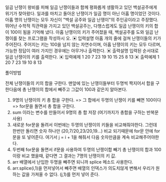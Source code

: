 일곱 난쟁이
왕비를 피해 일곱 난쟁이들과 함께 평화롭게 생활하고 있던 백설공주에게 위기가 찾아왔다.
일과를 마치고 돌아온 난쟁이가 일곱 명이 아닌 아홉 명이었던 것이다.
아홉 명의 난쟁이는 모두 자신이 "백설 공주와 일곱 난쟁이"의 주인공이라고 주장했다. 뛰어난
수학적 직관력을 가지고 있던 백설공주는, 다행스럽게도 일곱 난쟁이의 키의 합이 100이 됨을
기억해 냈다.
아홉 난쟁이의 키가 주어졌을 때, 백설공주를 도와 일곱 난쟁이를 찾는 프로그램을 작성하시
오.
▣ 입력설명
아홉 개의 줄에 걸쳐 난쟁이들의 키가 주어진다. 주어지는 키는 100을 넘지 않는 자연수이며,
아홉 난쟁이의 키는 모두 다르며, 가능한 정답이 여러 가지인 경우에는 아무거나 출력한다.
▣ 출력설명
입력된 순서대로 일곱 난쟁이의 키를 출력한다.
▣ 입력예제 1
20 7 23 19 10 15 25 8 13
▣ 출력예제 1
20 7 23 19 10 8 13

풀이방법

전체 난쟁이들의 키의 합을 구한다. 맨앞에 있는 난쟁이들부터
두명씩 짝지어서 합을 구한다음에 총 난쟁이의 합에서 빼주고 그값이 100과 같은지 알아본다.

1. 9명의 난쟁이의 키 총 합을 구한다.
   => 그 합에서 두명의 난쟁이 키를 빼면 100이다
   => for문을 돌면서 총 합을 구한다.
2. sum 이라는 변수를 만들어서 9명의 총 합 저장 (여기까지가 총합을 구하는 반복문 사용)
3. 새로운 for문을 돌려서 이번에는 두명의 난쟁이의
   키들을 비교해줘야한다. 그런데 한번만 돌리면 숫자 하나만 (20,7/20,23/20,19...)
   비교 되기때문에 for문 안에 for문을 또 넣어준다. 여기서 j = i + 1을 해줘서 다음 숫자만큼을 계속 비교해주어야한다.
4. 두번째 for문을 돌면서 if문을 사용하여
   두명의 난쟁이합 빼기 총 난쟁이의 합과 100이랑 비교 했을때,
   같다면 그 결과는 7명의 난쟁이의 키 값.
5. arr 배열에서 난입한 두명을 빼주면 되니까 splice 메소드 사용한다.
6. arr.splice(i,1)을 먼저넣어서 빼주면 배열의 인덱스가 의도치않게 변해서 우리가 원하는
   값을 가져올 수 없다. (j,1)를 먼저 넣어 준다.
